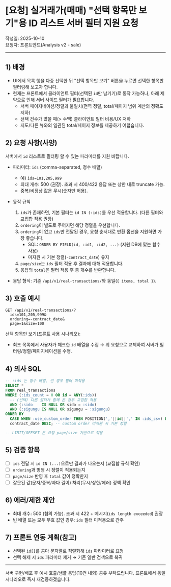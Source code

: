 # [요청] 실거래가(매매) "선택 항목만 보기"용 ID 리스트 서버 필터 지원 요청

작성일: 2025-10-10  
요청자: 프론트엔드(Analysis v2 - sale)

---

## 1) 배경

- UI에서 목록 행을 다중 선택한 뒤 "선택 항목만 보기" 버튼을 누르면 선택한 항목만 필터링해 보고자 합니다.
- 현재는 프론트에서 클라이언트 필터(선택된 `id`만 남기기)로 동작 가능하나, 아래 제약으로 인해 서버 사이드 필터가 필요합니다.
  - 서버 페이지네이션/정렬과 불일치(전역 정렬, total/페이지 범위 계산의 정확도 저하)
  - 선택 건수가 많을 때(> 수백) 클라이언트 필터 비용/UX 저하
  - 지도/다른 뷰와의 일관된 total/페이지 정보를 제공하기 어렵습니다.

## 2) 요청 사항(사양)

서버에서 `id` 리스트로 필터링 할 수 있는 파라미터를 지원 바랍니다.

- 파라미터: `ids` (comma-separated, 정수 배열)

  - 예) `ids=101,205,999`
  - 최대 개수: 500 (권장). 초과 시 400/422 응답 또는 상한 내로 truncate 가능.
  - 중복/비정상 값은 무시(숫자만 허용).

- 동작 규칙

  1. `ids`가 존재하면, 기본 필터는 `id IN (:ids)`를 우선 적용합니다. (다른 필터와 교집합 적용 권장)
  2. `ordering`이 별도로 주어지면 해당 정렬을 우선합니다.
  3. `ordering`이 없고 `ids`만 전달된 경우, 요청 순서대로 반환 옵션을 지원하면 가장 좋습니다.
     - SQL: `ORDER BY FIELD(id, :id1, :id2, ...)` (지원 DB에 맞는 함수 사용)
     - 미지원 시 기본 정렬(`-contract_date`) 유지
  4. `page/size`는 `ids` 필터 적용 후 결과에 대해 적용합니다.
  5. 응답의 `total`은 필터 적용 후 총 개수를 반환합니다.

- 응답 형식: 기존 `/api/v1/real-transactions/`와 동일(`{ items, total }`).

## 3) 호출 예시

```
GET /api/v1/real-transactions/?
  ids=101,205,999&
  ordering=-contract_date&
  page=1&size=100
```

선택 항목만 보기(프론트 사용 시나리오):

- 최초 목록에서 사용자가 체크한 `id` 배열을 수집 → 위 요청으로 교체하여 서버가 필터링/정렬/페이지네이션을 수행.

## 4) 의사 SQL

```sql
-- :ids 는 정수 배열, 빈 경우 필터 미적용
SELECT *
FROM real_transactions
WHERE (:ids_count = 0 OR id = ANY(:ids))
  -- (선택) 다른 필터가 함께 온 경우 교집합 적용
  AND (:sido    IS NULL OR sido = :sido)
  AND (:sigungu IS NULL OR sigungu = :sigungu)
ORDER BY
  CASE WHEN :use_custom_order THEN POSITION(','||id||',' IN :ids_csv) END,
  contract_date DESC; -- custom order 미지원 시 기본 정렬

-- LIMIT/OFFSET 은 요청 page/size 기반으로 적용
```

## 5) 검증 항목

- [ ] `ids` 전달 시 `id IN (...)`으로만 결과가 나오는지 (교집합 규칙 확인)
- [ ] `ordering`과 병행 시 정렬이 적용되는지
- [ ] `page/size` 반영 후 `total` 값이 정확한지
- [ ] 잘못된 값(문자/중복/과다 길이) 처리(무시/상한/에러) 정책 확인

## 6) 에러/제한 제안

- 최대 개수: 500 (협의 가능). 초과 시 422 + 메시지(`ids length exceeded`) 권장
- 빈 배열 또는 모두 무효 값인 경우: `ids` 필터 미적용으로 간주

## 7) 프론트 연동 계획(참고)

- 선택된 `id[]`를 콤마 문자열로 직렬화해 `ids` 파라미터로 요청
- 선택 해제 시 `ids` 파라미터 제거 → 기존 일반 검색으로 복귀

---

서버 구현/배포 후 예시 호출/샘플 응답(10건 내외) 공유 부탁드립니다. 프론트에서 동일 시나리오로 즉시 재검증하겠습니다.
